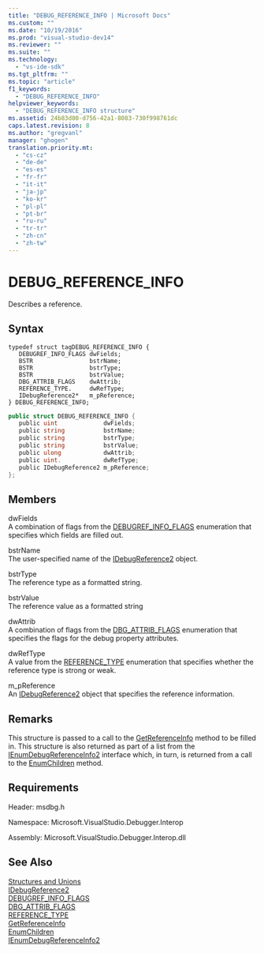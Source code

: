 ```yaml
---
title: "DEBUG_REFERENCE_INFO | Microsoft Docs"
ms.custom: ""
ms.date: "10/19/2016"
ms.prod: "visual-studio-dev14"
ms.reviewer: ""
ms.suite: ""
ms.technology: 
  - "vs-ide-sdk"
ms.tgt_pltfrm: ""
ms.topic: "article"
f1_keywords: 
  - "DEBUG_REFERENCE_INFO"
helpviewer_keywords: 
  - "DEBUG_REFERENCE_INFO structure"
ms.assetid: 24b83d00-d756-42a1-8083-730f998761dc
caps.latest.revision: 8
ms.author: "gregvanl"
manager: "ghogen"
translation.priority.mt: 
  - "cs-cz"
  - "de-de"
  - "es-es"
  - "fr-fr"
  - "it-it"
  - "ja-jp"
  - "ko-kr"
  - "pl-pl"
  - "pt-br"
  - "ru-ru"
  - "tr-tr"
  - "zh-cn"
  - "zh-tw"
---
```

# DEBUG_REFERENCE_INFO
Describes a reference.  
  
## Syntax  
  
```cpp#  
typedef struct tagDEBUG_REFERENCE_INFO {   
   DEBUGREF_INFO_FLAGS dwFields;  
   BSTR                bstrName;  
   BSTR                bstrType;  
   BSTR                bstrValue;  
   DBG_ATTRIB_FLAGS    dwAttrib;  
   REFERENCE_TYPE.     dwRefType;  
   IDebugReference2*   m_pReference;  
} DEBUG_REFERENCE_INFO;  
```  
  
```c#  
public struct DEBUG_REFERENCE_INFO {   
   public uint             dwFields;  
   public string           bstrName;  
   public string           bstrType;  
   public string           bstrValue;  
   public ulong            dwAttrib;  
   public uint.            dwRefType;  
   public IDebugReference2 m_pReference;  
};  
```  
  
## Members  
 dwFields  
 A combination of flags from the [DEBUGREF_INFO_FLAGS](../extensibility/debugref_info_flags.md) enumeration that specifies which fields are filled out.  
  
 bstrName  
 The user-specified name of the [IDebugReference2](../extensibility/idebugreference2.md) object.  
  
 bstrType  
 The reference type as a formatted string.  
  
 bstrValue  
 The reference value as a formatted string  
  
 dwAttrib  
 A combination of flags from the [DBG_ATTRIB_FLAGS](../extensibility/dbg_attrib_flags.md) enumeration that specifies the flags for the debug property attributes.  
  
 dwRefType  
 A value from the [REFERENCE_TYPE](../extensibility/reference_type.md) enumeration that specifies whether the reference type is strong or weak.  
  
 m_pReference  
 An [IDebugReference2](../extensibility/idebugreference2.md) object that specifies the reference information.  
  
## Remarks  
 This structure is passed to a call to the [GetReferenceInfo](../extensibility/idebugreference2--getreferenceinfo.md) method to be filled in. This structure is also returned as part of a list from the [IEnumDebugReferenceInfo2](../extensibility/ienumdebugreferenceinfo2.md) interface which, in turn, is returned from a call to the [EnumChildren](../extensibility/idebugreference2--enumchildren.md) method.  
  
## Requirements  
 Header: msdbg.h  
  
 Namespace: Microsoft.VisualStudio.Debugger.Interop  
  
 Assembly: Microsoft.VisualStudio.Debugger.Interop.dll  
  
## See Also  
 [Structures and Unions](../extensibility/structures-and-unions.md)   
 [IDebugReference2](../extensibility/idebugreference2.md)   
 [DEBUGREF_INFO_FLAGS](../extensibility/debugref_info_flags.md)   
 [DBG_ATTRIB_FLAGS](../extensibility/dbg_attrib_flags.md)   
 [REFERENCE_TYPE](../extensibility/reference_type.md)   
 [GetReferenceInfo](../extensibility/idebugreference2--getreferenceinfo.md)   
 [EnumChildren](../extensibility/idebugreference2--enumchildren.md)   
 [IEnumDebugReferenceInfo2](../extensibility/ienumdebugreferenceinfo2.md)
